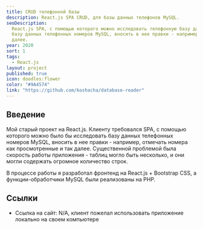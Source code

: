 ```yaml
---
title: CRUD телефонной базы
description: React.js SPA CRUD, для базы данных телефонов MySQL.
seoDescription:
  React.js SPA, с помощью которого можно исследовать телефонную базу данных MySQL.
  базу данных телефонных номеров MySQL, вносить в нее правки - например, отмечать номера как просмотренные и т.д.
  далее.
year: 2020
sort: 1
tags:
  - React.js
layout: project
published: true
icon: doodles:flower
color: "#9A4574"
link: "https://github.com/koshacha/database-reader"
---
```


## Введение

Мой старый проект на React.js. Клиенту требовался SPA, с помощью которого можно было бы исследовать базу данных телефонных номеров MySQL, вносить в нее правки - например, отмечать номера как просмотренные и так далее. Существенной проблемой была скорость работы приложения - таблиц могло быть несколько, и они могли содержать огромное количество строк.

В процессе работы я разработал фронтенд на React.js + Bootstrap CSS, а функции-обработчики MySQL были реализованы на PHP.

## Ссылки

- Ссылка на сайт: N/A, клиент пожелал использовать приложение локально на своем компьютере
